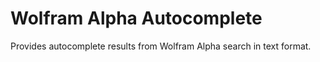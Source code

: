 # Wolfram Alpha Autocomplete #

Provides autocomplete results from Wolfram Alpha search in text format.